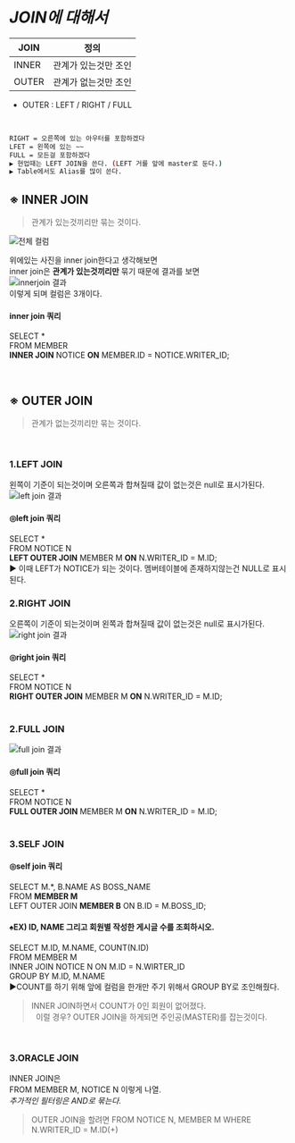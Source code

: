 # _JOIN에 대해서_

| JOIN | 정의 |
| ------ | ------ |
| INNER | 관계가 있는것만 조인 |
| OUTER | 관계가 없는것만 조인 |


- OUTER : LEFT / RIGHT / FULL

&nbsp;
```sh
RIGHT = 오른쪽에 있는 아우터를 포함하겠다  
LFET = 왼쪽에 있는 ~~   
FULL = 모든걸 포함하겠다  
▶ 현업때는 LEFT JOIN을 쓴다. (LEFT 거를 앞에 master로 둔다.)  
▶ Table에서도 Alias를 많이 쓴다. 
```

## ※ INNER JOIN
> 관계가 있는것끼리만 묶는 것이다.

![전체 컬럼](https://user-images.githubusercontent.com/43837994/154605507-5dc0f604-945b-4588-8936-ae3070d4dcb3.PNG)

위에있는 사진을 inner join한다고 생각해보면  
inner join은 **관계가 있는것끼리만** 묶기 때문에 결과를 보면  
![innerjoin 결과](https://user-images.githubusercontent.com/43837994/154606025-658a1332-8add-4930-a110-3a8387559c07.PNG)  
이렇게 되며 컬럼은 3개이다. 
&nbsp;
#### inner join 쿼리 
SELECT *  
FROM MEMBER  
**INNER JOIN** NOTICE **ON** MEMBER.ID = NOTICE.WRITER_ID;

&nbsp;
&nbsp;

## ※ OUTER JOIN
> 관계가 없는것끼리만 묶는 것이다.

&nbsp;
### 1.LEFT JOIN
왼쪽이 기준이 되는것이며 오른쪽과 합쳐질때 값이 없는것은 null로 표시가된다.  
![left join 결과](https://user-images.githubusercontent.com/43837994/154606738-7fdf5584-8f3b-4672-9980-9374a4b1680b.PNG)
&nbsp;
#### ◎left join 쿼리   
SELECT *  
FROM NOTICE N  
**LEFT OUTER JOIN** MEMBER M **ON** N.WRITER_ID = M.ID;  
▶ 이때 LEFT가 NOTICE가 되는 것이다. 멤버테이블에 존재하지않는건 NULL로 표시된다.
&nbsp;

### 2.RIGHT JOIN
오른쪽이 기준이 되는것이며 왼쪽과 합쳐질때 값이 없는것은 null로 표시가된다.  
![right join 결과](https://user-images.githubusercontent.com/43837994/154607358-445e516a-e41b-4693-ba89-09fb5875a5a1.PNG)
&nbsp;
#### ◎right join 쿼리   
SELECT *  
FROM NOTICE N  
**RIGHT OUTER JOIN** MEMBER M **ON** N.WRITER_ID = M.ID;  
&nbsp;

### 2.FULL JOIN
![full join 결과](https://user-images.githubusercontent.com/43837994/154614576-2aa7464a-2f9f-4bea-8a3d-a68e9da75924.png)
#### ◎full join 쿼리   
SELECT *  
FROM NOTICE N  
**FULL OUTER JOIN** MEMBER M **ON** N.WRITER_ID = M.ID;  
&nbsp;

### 3.SELF JOIN
#### ◎self join 쿼리   
SELECT M.*, B.NAME AS BOSS_NAME  
FROM **MEMBER M**   
LEFT OUTER JOIN **MEMBER B** ON B.ID = M.BOSS_ID; 
#### ♠EX) ID, NAME 그리고 회원별 작성한 게시글 수를 조회하시오. 

SELECT M.ID, M.NAME, COUNT(N.ID)   
FROM MEMBER M   
INNER JOIN NOTICE N ON M.ID = N.WIRTER_ID  
GROUP BY M.ID, M.NAME   
▶COUNT를 하기 위해 앞에 컬럼을 한개만 주기 위해서 GROUP BY로 조인해줬다. 
> INNER JOIN하면서 COUNT가 0인 회원이 없어졌다.  
&nbsp;
이럴 경우? OUTER JOIN을 하게되면 주인공(MASTER)를 잡는것이다. 

&nbsp;
### 3.ORACLE JOIN
INNER JOIN은  
FROM MEMBER M, NOTICE N 이렇게 나열.  
_추가적인 필터링은 AND로 묶는다._ 

>OUTER JOIN을 할려면
FROM NOTICE N, MEMBER M
WHERE N.WRITER_ID = M.ID(+)
